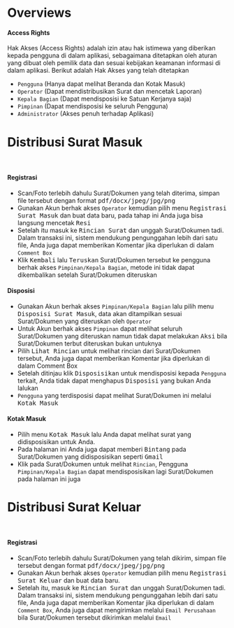 # Overviews

#### Access Rights

Hak Akses (Access Rights) adalah izin atau hak istimewa yang diberikan kepada pengguna di dalam aplikasi, sebagaimana ditetapkan oleh aturan yang dibuat oleh pemilik data dan sesuai kebijakan keamanan informasi di dalam aplikasi. Berikut adalah Hak Akses yang telah ditetapkan

- `Pengguna` (Hanya dapat melihat Beranda dan Kotak Masuk)
- `Operator` (Dapat mendistribusikan Surat dan mencetak Laporan)
- `Kepala Bagian` (Dapat mendisposisi ke Satuan Kerjanya saja)
- `Pimpinan` (Dapat mendisposisi ke seluruh Pengguna)
- `Administrator` (Akses penuh terhadap Aplikasi)

# Distribusi Surat Masuk
<div class="border-top"><br></div>

#### Registrasi
- Scan/Foto terlebih dahulu Surat/Dokumen yang telah diterima, simpan file tersebut dengan format <kbd>pdf/docx/jpeg/jpg/png</kbd>
- Gunakan Akun berhak akses `Operator` kemudian pilih menu <kbd>Registrasi Surat Masuk</kbd> dan buat data baru, pada tahap ini Anda juga bisa langsung mencetak <kbd>Resi</kbd>
- Setelah itu masuk ke <kbd>Rincian Surat</kbd> dan unggah Surat/Dokumen tadi. Dalam transaksi ini, sistem mendukung pengunggahan lebih dari satu file, Anda juga dapat memberikan Komentar jika diperlukan di dalam `Comment Box`
- Klik <kbd>Kembali</kbd> lalu <kbd>Teruskan</kbd> Surat/Dokumen tersebut ke pengguna berhak akses `Pimpinan/Kepala Bagian`, metode ini tidak dapat dikembalikan setelah Surat/Dokumen diteruskan

#### Disposisi
- Gunakan Akun berhak akses `Pimpinan/Kepala Bagian` lalu pilih menu <kbd>Disposisi Surat Masuk</kbd>, data akan ditampilkan sesuai Surat/Dokumen yang diteruskan oleh `Operator`
- Untuk Akun berhak akses `Pimpinan` dapat melihat seluruh Surat/Dokumen yang diteruskan namun tidak dapat melakukan <kbd>Aksi</kbd> bila Surat/Dokumen terbut diteruskan bukan untuknya
- Pilih <kbd>Lihat Rincian</kbd> untuk melihat rincian dari Surat/Dokumen tersebut, Anda juga dapat memberikan Komentar jika diperlukan di dalam Comment Box
- Setelah ditinjau klik <kbd>Disposisikan</kbd> untuk mendisposisi kepada `Pengguna` terkait, Anda tidak dapat menghapus <kbd>Disposisi</kbd> yang bukan Anda lalukan
- `Pengguna` yang terdisposisi dapat melihat Surat/Dokumen ini melalui <kbd>Kotak Masuk</kbd>

#### Kotak Masuk
- Pilih menu <kbd>Kotak Masuk</kbd> lalu Anda dapat melihat surat yang didisposisikan untuk Anda.
- Pada halaman ini Anda juga dapat memberi <kbd>Bintang</kbd> pada Surat/Dokumen yang didisposisikan seperti <kbd>Gmail</kbd>
- Klik pada Surat/Dokumen untuk melihat `Rincian`, Pengguna `Pimpinan/Kepala Bagian` dapat mendisposisikan lagi Surat/Dokumen pada halaman ini juga

# Distribusi Surat Keluar
<div class="border-top"><br></div>

#### Registrasi
- Scan/Foto terlebih dahulu Surat/Dokumen yang telah dikirim, simpan file tersebut dengan format <kbd>pdf/docx/jpeg/jpg/png</kbd>
- Gunakan Akun berhak akses `Operator` kemudian pilih menu <kbd>Registrasi Surat Keluar</kbd> dan buat data baru.
- Setelah itu, masuk ke <kbd>Rincian Surat</kbd> dan unggah Surat/Dokumen tadi. Dalam transaksi ini, sistem mendukung pengunggahan lebih dari satu file, Anda juga dapat memberikan Komentar jika diperlukan di dalam `Comment Box`, Anda juga dapat mengirimkan melalui `Email Perusahaan` bila Surat/Dokumen tersebut dikirimkan melalui `Email`
